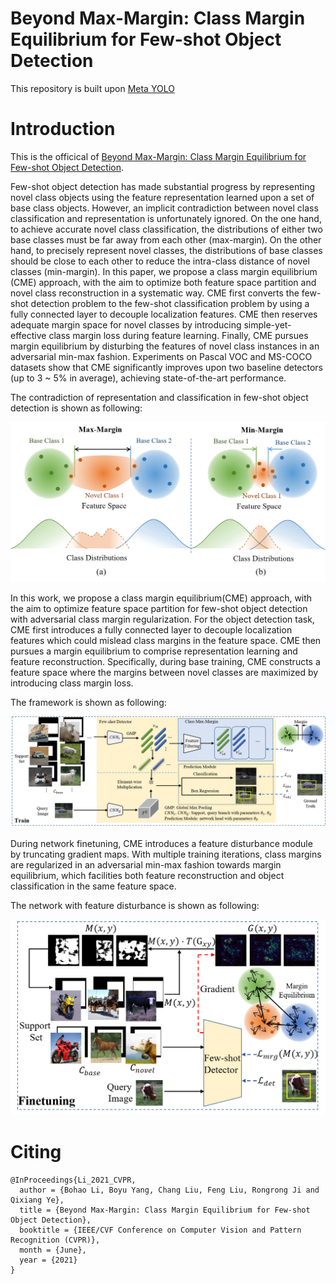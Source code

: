 # Beyond Max-Margin: Class Margin Equilibrium for Few-shot Object Detection

This repository is built upon [Meta YOLO](https://github.com/bingykang/Fewshot_Detection)

# Introduction
This is the officical of [Beyond Max-Margin: Class Margin Equilibrium for Few-shot Object Detection](https://arxiv.org/pdf/2103.04612.pdf).

Few-shot object detection has made substantial progress by representing novel class objects using the feature representation learned upon a set of base class objects.
However, an implicit contradiction between novel class classification and representation is unfortunately ignored.
On the one hand, to achieve accurate novel class classification, the distributions of either two base classes must be far away from each other (max-margin).
On the other hand, to precisely represent novel classes, the distributions of base classes should be close to each other to reduce the intra-class distance of novel classes (min-margin).
In this paper, we propose a class margin equilibrium (CME) approach, with the aim to optimize both feature space partition and novel class reconstruction in a systematic way.
CME first converts the few-shot detection problem to the few-shot classification problem by using a fully connected layer to decouple localization features.
CME then reserves adequate margin space for novel classes by introducing simple-yet-effective class margin loss during feature learning.
Finally, CME pursues margin equilibrium by disturbing the features of novel class instances in an adversarial min-max fashion.
Experiments on Pascal VOC and MS-COCO datasets show that CME significantly improves upon two baseline detectors (up to 3 ~ 5% in average), achieving state-of-the-art performance.

The contradiction of representation and classification in few-shot object detection is shown as following:

![](figures/contradiction.png)

In this work, we propose a class margin equilibrium(CME) approach, with the aim to optimize feature space partition for few-shot object detection with adversarial class margin regularization.
For the object detection task, CME first introduces a fully connected layer to decouple localization features which could mislead class margins in the feature space.
CME then pursues a margin equilibrium to comprise representation learning and feature reconstruction.
Specifically, during base training, CME constructs a feature space where the margins between novel classes are maximized by introducing class margin loss.

The framework is shown as following:

![](figures/framework.png)

During network finetuning, CME introduces a feature disturbance module by truncating gradient maps.
With multiple training iterations, class margins are regularized in an adversarial min-max fashion towards margin equilibrium, which facilities both feature reconstruction and object classification in the same feature space.

The network with feature disturbance is shown as following:

![](figures/feature_disturbance.png)


# Citing

```
@InProceedings{Li_2021_CVPR,
  author = {Bohao Li, Boyu Yang, Chang Liu, Feng Liu, Rongrong Ji and Qixiang Ye},
  title = {Beyond Max-Margin: Class Margin Equilibrium for Few-shot Object Detection},
  booktitle = {IEEE/CVF Conference on Computer Vision and Pattern Recognition (CVPR)},
  month = {June},
  year = {2021}
}
```
